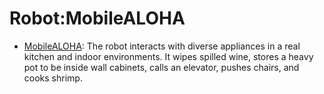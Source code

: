 # Robot:MobileALOHA

- [MobileALOHA](https://github.com/KeplerC/oed-playground/tree/main/pages/datasets/mobilealoha.md): The robot interacts with diverse appliances in a real kitchen and indoor environments. It wipes spilled wine, stores a heavy pot to be inside wall cabinets, calls an elevator, pushes chairs, and cooks shrimp.